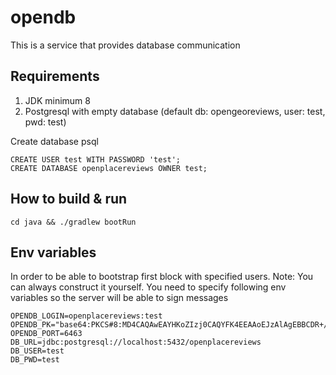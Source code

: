 # opendb
This is a service that provides database communication

## Requirements
1. JDK minimum 8
2. Postgresql with empty database (default db: opengeoreviews, user: test, pwd: test)

Create database psql
```
CREATE USER test WITH PASSWORD 'test';
CREATE DATABASE openplacereviews OWNER test;
```

## How to build & run

```
cd java && ./gradlew bootRun
```

## Env variables
In order to be able to bootstrap first block with specified users. Note: You can always construct it yourself. You need to specify following env variables so the server will be able to sign messages
```
OPENDB_LOGIN=openplacereviews:test
OPENDB_PK="base64:PKCS#8:MD4CAQAwEAYHKoZIzj0CAQYFK4EEAAoEJzAlAgEBBCDR+/ByIjTHZgfdnMfP9Ab5s14mMzFX+8DYqUiGmf/3rw=="
OPENDB_PORT=6463
DB_URL=jdbc:postgresql://localhost:5432/openplacereviews
DB_USER=test
DB_PWD=test
```
